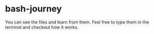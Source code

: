 # bash-journey

You can see the files and learn from them. Feel free to type them in the terminal and checkout how it works.
